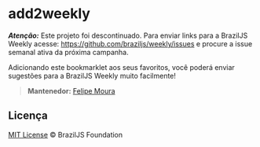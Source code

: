 # add2weekly

___Atenção:___
Este projeto foi descontinuado. Para enviar links para a BrazilJS Weekly acesse: https://github.com/braziljs/weekly/issues e procure a issue semanal ativa da próxima campanha.

Adicionando este bookmarklet aos seus favoritos, você poderá enviar sugestões
para a BrazilJS Weekly muito facilmente!

> **Mantenedor:** [Felipe Moura](https://github.com/felipenmoura)

## Licença

[MIT License](http://braziljs.mit-license.org/) © BrazilJS Foundation
